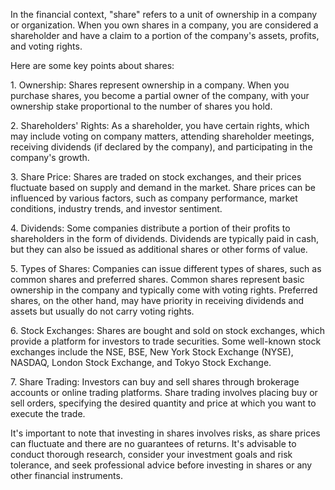 <p>
In the financial context, "share" refers to a unit of ownership in a company or organization. When you own shares in a company, you are considered a shareholder and have a claim to a portion of the company's assets, profits, and voting rights.
</p><p>
Here are some key points about shares:
</p><p>
1. Ownership: Shares represent ownership in a company. When you purchase shares, you become a partial owner of the company, with your ownership stake proportional to the number of shares you hold.
</p><p>
2. Shareholders' Rights: As a shareholder, you have certain rights, which may include voting on company matters, attending shareholder meetings, receiving dividends (if declared by the company), and participating in the company's growth.
</p><p>
3. Share Price: Shares are traded on stock exchanges, and their prices fluctuate based on supply and demand in the market. Share prices can be influenced by various factors, such as company performance, market conditions, industry trends, and investor sentiment.
</p><p>
4. Dividends: Some companies distribute a portion of their profits to shareholders in the form of dividends. Dividends are typically paid in cash, but they can also be issued as additional shares or other forms of value.
</p><p>
5. Types of Shares: Companies can issue different types of shares, such as common shares and preferred shares. Common shares represent basic ownership in the company and typically come with voting rights. Preferred shares, on the other hand, may have priority in receiving dividends and assets but usually do not carry voting rights.
</p><p>
6. Stock Exchanges: Shares are bought and sold on stock exchanges, which provide a platform for investors to trade securities. Some well-known stock exchanges include the NSE, BSE, New York Stock Exchange (NYSE), NASDAQ, London Stock Exchange, and Tokyo Stock Exchange.
</p><p>
7. Share Trading: Investors can buy and sell shares through brokerage accounts or online trading platforms. Share trading involves placing buy or sell orders, specifying the desired quantity and price at which you want to execute the trade.
</p><p>
It's important to note that investing in shares involves risks, as share prices can fluctuate and there are no guarantees of returns. It's advisable to conduct thorough research, consider your investment goals and risk tolerance, and seek professional advice before investing in shares or any other financial instruments.
</p>